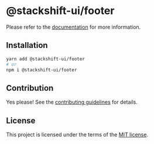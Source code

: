 # @stackshift-ui/footer

Please refer to the [documentation](https://stackshift-ui.webriq.com/docs/components/footer) for more information.

## Installation

```sh
yarn add @stackshift-ui/footer
# or
npm i @stackshift-ui/footer
```

## Contribution

Yes please! See the
[contributing guidelines](https://github.com/stackshift-ui/components/master/CONTRIBUTING.md)
for details.

## License

This project is licensed under the terms of the
[MIT license](https://github.com/stackshift-ui/components/master/LICENSE).
